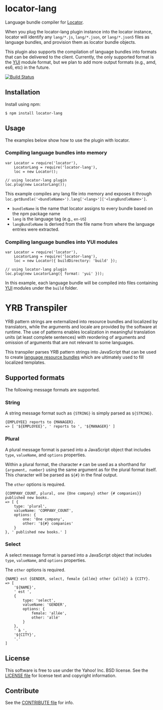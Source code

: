 locator-lang
============

Language bundle compiler for [Locator][].

When you plug the locator-lang plugin instance into the locator instance,
locator will identify any `lang/*.js`, `lang/*.json`, or `lang/*.json5` files
as language bundles, and provision them as locator bundle objects.

This plugin also supports the compilation of language bundles into formats that
can be delivered to the client. Currently, the only supported format is the
[YUI][] module format, but we plan to add more output formats (e.g., amd, es6,
etc) in the future.

[![Build Status](https://travis-ci.org/yahoo/locator-lang.png?branch=master)](https://travis-ci.org/yahoo/locator-lang)

[Locator]: https://github.com/yahoo/locator
[YUI]: https://github.com/yui/yui3


Installation
------------

Install using npm:

```shell
$ npm install locator-lang
```


Usage
-----

The examples below show how to use the plugin with locator.

### Compiling language bundles into memory

```
var Locator = require('locator'),
    LocatorLang = require('locator-lang'),
    loc = new Locator();

// using locator-lang plugin
loc.plug(new LocatorLang());
```

This example compiles any lang file into memory and exposes it through
`loc.getBundle('<bundleName>').lang['<lang>']['<langBundleName>']`.

- `bundleName` is the name that locator assigns to every bundle based on the
  npm package name
- `lang` is the language tag (e.g., `en-US`)
- `langBundleName` is derived from the file name from where the language
  entries were extracted.

### Compiling language bundles into YUI modules

```
var Locator = require('locator'),
    LocatorLang = require('locator-lang'),
    loc = new Locator({ buildDirectory: 'build' });

// using locator-lang plugin
loc.plug(new LocatorLang({ format: 'yui' }));
```

In this example, each language bundle will be compiled into files containing
[YUI][] modules under the `build` folder.

# YRB Transpiler

YRB pattern strings are externalized into resource bundles and localized by
translators, while the arguments and locale are provided by the software at
runtime. The use of patterns enables localization in meaningful translation
units (at least complete sentences) with reordering of arguments and omission
of arguments that are not relevant to some languages.

This transpiler parses YRB pattern strings into JavaScript that can be used to
create [language resource bundles][] which are ultimately used to fill
localized templates.

[language resource bundles]: http://yuilibrary.com/yui/docs/intl/index.html#yrb

## Supported formats

The following message formats are supported.

### String

A string message format such as `{STRING}` is simply parsed as `${STRING}`.

```
{EMPLOYEE} reports to {MANAGER}.
=> [ '${EMPLOYEE}', ' reports to ', '${MANAGER}' ]
```

### Plural

A plural message format is parsed into a JavaScript object that includes
`type`, `valueName`, and `options` properties.

Within a plural format, the character `#` can be used as a shorthand for
`{argument, number}` using the same argument as for the plural format itself.
This character will be parsed as `${#}` in the final output.

The `other` options is required.

```
{COMPANY_COUNT, plural, one {One company} other {# companies}} published new books.
=> [ {
    type: 'plural',
    valueName: 'COMPANY_COUNT',
    options: {
        one: 'One company',
        other: '${#} companies'
    }
}, ' published new books.' ]
```

### Select

A select message format is parsed into a JavaScript object that includes
`type`, `valueName`, and `options` properties.

The `other` options is required.

```
{NAME} est {GENDER, select, female {allée} other {allé}} à {CITY}.
=> [
    '${NAME}',
    ' est ',
    {
        type: 'select',
        valueName: 'GENDER',
        options: {
            female: 'allée',
            other: 'allé'
        }
    },
    ' à ',
    '${CITY}',
    '.'
]
```


License
-------

This software is free to use under the Yahoo! Inc. BSD license.
See the [LICENSE file][] for license text and copyright information.

[LICENSE file]: https://github.com/yahoo/locator-lang/blob/master/LICENSE


Contribute
----------

See the [CONTRIBUTE file][] for info.

[CONTRIBUTE file]: https://github.com/yahoo/locator-lang/blob/master/CONTRIBUTE.md
